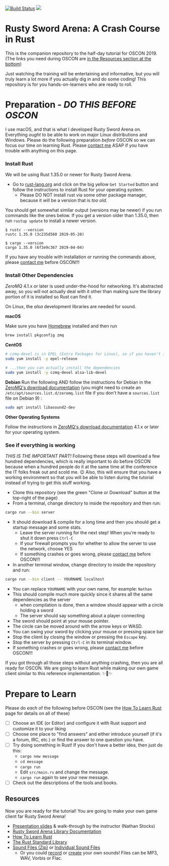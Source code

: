[![Build Status](https://travis-ci.org/CleanCut/rusty_sword_arena.svg?branch=master)](https://travis-ci.org/CleanCut/rusty_sword_arena)
[![](http://meritbadge.herokuapp.com/rusty_sword_arena)](https://crates.io/crates/rusty_sword_arena)

# Rusty Sword Arena: A Crash Course in Rust

This is the companion repository to the half-day tutorial for OSCON 2019. (The links you need
during OSCON are 
[in the Resources section at the bottom](https://github.com/cleancut/rusty_sword_arena#resources))

Just watching the training will be entertaining and informative, but you will truly learn a lot more if you actually
dig in and do some coding!  This repository is for you hands-on-learners who are ready to roll.

# Preparation - **_DO THIS BEFORE OSCON_**

I use macOS, and that is what I developed Rusty Sword Arena on.  Everything _ought_ to be able to work on major Linux 
distributions and Windows. Please do the following preparation _before_ OSCON so we can focus our time on 
learning Rust.  Please [contact me](mailto:nathan.stocks@gmail.com) ASAP if you
have trouble with anything on this page.

### Install Rust

We will be using Rust 1.35.0 or newer for Rusty Sword Arena.

- Go to [rust-lang.org](https://rust-lang.org) and click on the big yellow `Get Started` 
  button and follow the instructions to install Rust for your operating system.
  - Please DO NOT install rust via some other package manager, because it will be a version that is _too old_.

You should get somewhat similar output (versions may be newer) if you run commands like the ones below.  If you get a
version older than 1.35.0, then run `rustup update` to install a newer version.
 
```shell
$ rustc --version
rustc 1.35.0 (3c235d560 2019-05-20)

$ cargo --version
cargo 1.35.0 (6f3e9c367 2019-04-04)
```

If you have any trouble with installation or running the commands above, please
[contact me](mailto:nathan.stocks@gmail.com) before OSCON!!!

### Install Other Dependencies

*ZeroMQ* 4.1.x or later is used under-the-hood for networking.  It's abstracted away, so you will
not actually deal with it other than making sure the library portion of it is installed so Rust can
find it.

On Linux, the *alsa* development libraries are needed for sound.

**macOS**

Make sure you have [Homebrew](https://brew.sh/) installed and then run
```bash
brew install pkgconfig zmq
```

**CentOS**

```bash
# czmq-devel is in EPEL (Extra Packages for Linux), so if you haven't installed it, do
sudo yum install -y epel-release

# ...then you can actually install the dependencies
sudo yum install -y czmq-devel alsa-lib-devel
```

**Debian**
Run the following AND follow the instructions for Debian in the
[ZeroMQ's download documentation](http://zeromq.org/area:download) (you might need to create an
`/etc/apt/sources.list.d/zeromq.list` file if you don't have a `sources.list` file on Debian 9) :

```bash
sudo apt install libasound2-dev
```

**Other Operating Systems**

Follow the instructions in
[ZeroMQ's download documentation](http://zeromq.org/area:download) 4.1.x or later for your operating system.

### See if everything is working

_*THIS IS THE IMPORTANT PART!*_  Following these steps will download a few hundred dependencies,
which is really important to do before OSCON because when a hundred people do it at the same time at
the conference the IT folks freak out and scold me. :wink:  Also, this will ensure that you have a
working environment so that you will be able to listen during the tutorial instead of trying to get
this stuff working.

- Clone this repository (see the green "Clone or Download" button at the top-right of the page)
- From a terminal, change directory to inside the repository and then run:
```bash
cargo run --bin server
```
- It should download & compile for a long time and then you should get a startup message and some
  stats.
  - Leave the server running for the next step!  When you're ready to shut it down press `Ctrl-C`
  - If your firewall prompts you for whether to allow the server to use the network, choose YES
  - If something crashes or goes wrong, please [contact me](mailto:nathan.stocks@gmail.com) before
    OSCON!!!
- In another terminal window, change directory to inside the repository and run:
```bash
cargo run --bin client -- YOURNAME localhost
```
  - You can replace `YOURNAME` with your own name, for example: `Nathan`
  - This should compile much more quickly since it shares all the same dependencies as the server
    - when compilation is done, then a window should appear with a circle holding a sword
    - The server should say something about a player connecting
  - The sword should point at your mouse pointer.
  - The circle can be moved around with the arrow keys or WASD.
  - You can swing your sword by clicking your mouse or pressing space bar
  - Stop the client by closing the window or pressing the `Escape` key.
  - Stop the server by pressing `Ctrl-C` in its terminal window.
  - If something crashes or goes wrong, please [contact me](mailto:nathan.stocks@gmail.com) before OSCON!!!

If you got through all those steps without anything crashing, then you are all ready for OSCON. We
are going to learn Rust while making our own game client similar to this reference implementation.
✨🎉✨

# Prepare to Learn

Please do *each* of the following before OSCON (see the 
[How To Learn Rust](https://github.com/CleanCut/rusty_sword_arena/blob/master/HowToLearnRust.md)
page for details on all of these)
- [ ] Choose an IDE (or Editor) and configure it with Rust support and customize it to your liking
- [ ] Choose one place to "find answers" and either introduce yourself (if it's a forum, IRC, etc.)
  or find the answer to one question you have.
- [ ] Try doing something in Rust!  If you don't have a better idea, then just do this:
  - `cargo new message`
  - `cd message`
  - `cargo run`
  - Edit `src/main.rs` and change the message.
  - `cargo run` again to see your new message.
- [ ] Check out the descriptions of the tools and books. 

## Resources

Now you are ready for the tutorial! You are going to make your own game client far Rusty Sword Arena!

- [Presentation slides](https://agileperception.com/static/rustyswordarena2019.pdf) & walk-through
  by the instructor (Nathan Stocks)
- [Rusty Sword Arena Library Documentation](https://agileperception.com/doc/rusty_sword_arena/)
- [How To Learn Rust](https://github.com/CleanCut/rusty_sword_arena/blob/master/HowToLearnRust.md)
- [The Rust Standard Library](https://doc.rust-lang.org/std/)
- [Sound Files (Zip)](https://agileperception.com/static/media.zip)
  or [Individual Sound Files](https://github.com/CleanCut/rusty_sword_arena/tree/master/media)
  - Or you could [record](https://www.audacityteam.org/) or [create](https://www.bfxr.net/)
    your own sounds!  Files can be MP3, WAV, Vorbis or Flac.

<!--
Oh, and if you need to ~~cheat~~ catch up, [here is the "blade" repo](https://github.com/CleanCut/blade) 
with a tag for each stage of the client we're going to build during the tutorial.
-->
